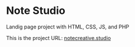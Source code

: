 # Note Studio
 Landig page project with HTML, CSS, JS, and PHP

This is the project URL: <a href="https://notecreative.studio/">notecreative.studio</a>
